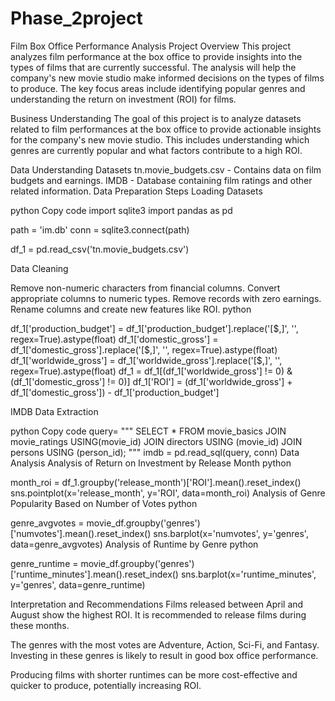 # Phase_2project 
Film Box Office Performance Analysis
Project Overview
This project analyzes film performance at the box office to provide insights into the types of films that are currently successful. The analysis will help the company's new movie studio make informed decisions on the types of films to produce. The key focus areas include identifying popular genres and understanding the return on investment (ROI) for films.


Business Understanding
The goal of this project is to analyze datasets related to film performances at the box office to provide actionable insights for the company's new movie studio. This includes understanding which genres are currently popular and what factors contribute to a high ROI.

Data Understanding
Datasets
tn.movie_budgets.csv - Contains data on film budgets and earnings.
IMDB - Database containing film ratings and other related information.
Data Preparation
Steps
Loading Datasets

python
Copy code
import sqlite3
import pandas as pd

path = 'im.db'
conn = sqlite3.connect(path)

df_1 = pd.read_csv('tn.movie_budgets.csv')

Data Cleaning

Remove non-numeric characters from financial columns.
Convert appropriate columns to numeric types.
Remove records with zero earnings.
Rename columns and create new features like ROI.
python

df_1['production_budget'] = df_1['production_budget'].replace('[\$,]', '', regex=True).astype(float)
df_1['domestic_gross'] = df_1['domestic_gross'].replace('[\$,]', '', regex=True).astype(float)
df_1['worldwide_gross'] = df_1['worldwide_gross'].replace('[\$,]', '', regex=True).astype(float)
df_1 = df_1[(df_1['worldwide_gross'] != 0) & (df_1['domestic_gross'] != 0)]
df_1['ROI'] = (df_1['worldwide_gross'] + df_1['domestic_gross']) - df_1['production_budget']

IMDB Data Extraction

python
Copy code
query= """
SELECT *
FROM movie_basics
JOIN movie_ratings USING(movie_id)
JOIN directors USING (movie_id)
JOIN persons USING (person_id);
"""
imdb = pd.read_sql(query, conn)
Data Analysis
Analysis of Return on Investment by Release Month
python

month_roi = df_1.groupby('release_month')['ROI'].mean().reset_index()
sns.pointplot(x='release_month', y='ROI', data=month_roi)
Analysis of Genre Popularity Based on Number of Votes
python

genre_avgvotes = movie_df.groupby('genres')['numvotes'].mean().reset_index()
sns.barplot(x='numvotes', y='genres', data=genre_avgvotes)
Analysis of Runtime by Genre
python

genre_runtime = movie_df.groupby('genres')['runtime_minutes'].mean().reset_index()
sns.barplot(x='runtime_minutes', y='genres', data=genre_runtime)

Interpretation and Recommendations
Films released between April and August show the highest ROI. It is recommended to release films during these months.

The genres with the most votes are Adventure, Action, Sci-Fi, and Fantasy. Investing in these genres is likely to result in good box office performance.

Producing films with shorter runtimes can be more cost-effective and quicker to produce, potentially increasing ROI.


